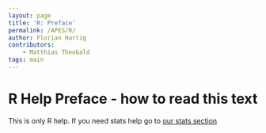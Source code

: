 ```yaml
---
layout: page
title: 'R: Preface'
permalink: /APES/R/
author: Florian Hartig
contributors:
    - Matthias Theobald
tags: main
---
```


R Help Preface - how to read this text 
===


This is only R help. If you need stats help go to [our stats section](/Stats/stats01-overview.md)
